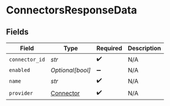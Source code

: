 # ConnectorsResponseData


## Fields

| Field                                         | Type                                          | Required                                      | Description                                   |
| --------------------------------------------- | --------------------------------------------- | --------------------------------------------- | --------------------------------------------- |
| `connector_id`                                | *str*                                         | :heavy_check_mark:                            | N/A                                           |
| `enabled`                                     | *Optional[bool]*                              | :heavy_minus_sign:                            | N/A                                           |
| `name`                                        | *str*                                         | :heavy_check_mark:                            | N/A                                           |
| `provider`                                    | [Connector](../../models/shared/connector.md) | :heavy_check_mark:                            | N/A                                           |